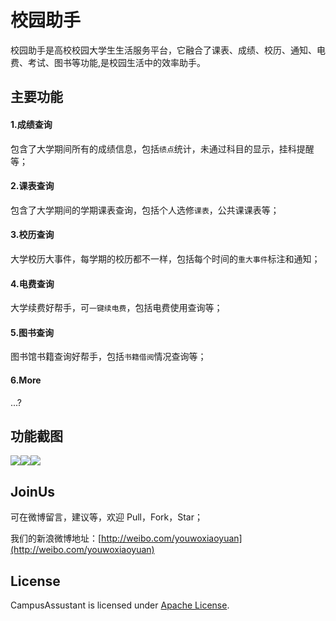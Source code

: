 # 校园助手
校园助手是高校校园大学生生活服务平台，它融合了课表、成绩、校历、通知、电费、考试、图书等功能,是校园生活中的效率助手。

## 主要功能
#### 1.成绩查询
包含了大学期间所有的成绩信息，包括`绩点`统计，未通过科目的显示，挂科提醒等；
#### 2.课表查询
包含了大学期间的学期课表查询，包括个人选修`课表`，公共课课表等；
#### 3.校历查询
大学校历大事件，每学期的校历都不一样，包括每个时间的`重大事件`标注和通知；
#### 4.电费查询
大学续费好帮手，可`一键续电费`，包括电费使用查询等；
#### 5.图书查询
图书馆书籍查询好帮手，包括`书籍借阅`情况查询等；
#### 6.More
...?

## 功能截图
[<img src="https://github.com/hjw541988478/CampusAssistant/blob/master/screenshots/ca_screenshot_home.png" >](https://github.com/hjw541988478/CampusAssistant)[<img src="https://github.com/hjw541988478/CampusAssistant/blob/master/screenshots/ca_screenshot_table.png" >](https://github.com/hjw541988478/CampusAssistant)[<img src="https://github.com/hjw541988478/CampusAssistant/blob/master/screenshots/ca_screenshot_grade.png" >](https://github.com/hjw541988478/CampusAssistant)
## JoinUs
可在微博留言，建议等，欢迎 Pull，Fork，Star；


我们的新浪微博地址：[http://weibo.com/youwoxiaoyuan](http://weibo.com/youwoxiaoyuan)

## License
CampusAssustant is licensed under [Apache License](https://github.com/hjw541988478/CampusAssistant/blob/master/LICENSE). 
